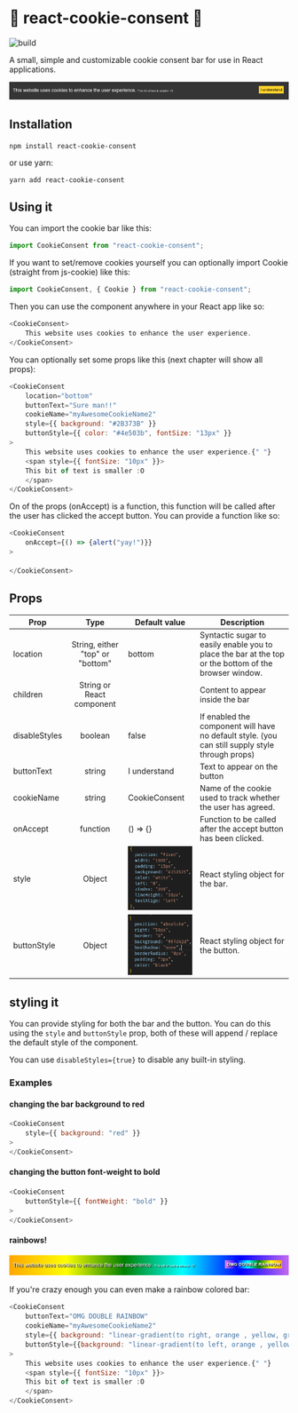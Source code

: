 # :cookie: react-cookie-consent :cookie:

![build](https://img.shields.io/travis/rust-lang/rust.svg?maxAge=2592000)

A small, simple and customizable cookie consent bar for use in React applications.

![default look](images/default.png)

## Installation

```
npm install react-cookie-consent
```

or use yarn:

```
yarn add react-cookie-consent
```

## Using it

You can import the cookie bar like this:

```js
import CookieConsent from "react-cookie-consent";
```
If you want to set/remove cookies yourself you can optionally import Cookie (straight from js-cookie) like this:
```js
import CookieConsent, { Cookie } from "react-cookie-consent";
```

Then you can use the component anywhere in your React app like so:

```js
<CookieConsent>
    This website uses cookies to enhance the user experience.
</CookieConsent>
```
You can optionally set some props like this (next chapter will show all props):

```js
<CookieConsent
    location="bottom"
    buttonText="Sure man!!"
    cookieName="myAwesomeCookieName2"
    style={{ background: "#2B373B" }}
    buttonStyle={{ color: "#4e503b", fontSize: "13px" }}
>
    This website uses cookies to enhance the user experience.{" "}
    <span style={{ fontSize: "10px" }}>
    This bit of text is smaller :O
    </span>
</CookieConsent>
```

On of the props (onAccept) is a function, this function will be called after the user has clicked the accept button. You can provide a function like so:

```js
<CookieConsent
    onAccept={() => {alert("yay!")}}
>

</CookieConsent>
```

## Props
| Prop          |               Type               | Default value | Description                                                                                           |
|---------------|:--------------------------------:|---------------|-------------------------------------------------------------------------------------------------------|
| location      | String, either "top" or "bottom" | bottom        | Syntactic sugar to easily enable you to place the bar at the top or the bottom of the browser window. |
| children      |     String or React component    |               | Content to appear inside the bar                                                                      |
| disableStyles |              boolean             | false         | If enabled the component will have no default style. (you can still supply style through props)       |
| buttonText    |              string              | I understand  | Text to appear on the button                                                                          |
| cookieName    |              string              | CookieConsent | Name of the cookie used to track whether the user has agreed.                                         |
| onAccept      |             function             | () => {}      | Function to be called after the accept button has been clicked.                                       |
| style         |              Object              |  ![barstyle](images/barStyle.png)             | React styling object for the bar.                                                                     |
| buttonStyle   |              Object              |   ![buttonStyle](images/buttonStyle.png)              | React styling object for the button.                                                                  |



## styling it

You can provide styling for both the bar and the button.
You can do this using the `style` and `buttonStyle` prop, both of these will append / replace the default style of the component.

You can use `disableStyles={true}` to disable any built-in styling.

### Examples

#### changing the bar background to red

```js
<CookieConsent
    style={{ background: "red" }}
>
</CookieConsent>
```

#### changing the button font-weight to bold
```js
<CookieConsent
    buttonStyle={{ fontWeight: "bold" }}
>
</CookieConsent>
```

#### rainbows!

![rainbows!](images/rainbow.png)

If you're crazy enough you can even make a rainbow colored bar:

```js
<CookieConsent
    buttonText="OMG DOUBLE RAINBOW"
    cookieName="myAwesomeCookieName2"
    style={{ background: "linear-gradient(to right, orange , yellow, green, cyan, blue, violet)", textShadow: "2px 2px black" }}
    buttonStyle={{background: "linear-gradient(to left, orange , yellow, green, cyan, blue, violet)", color:"white", fontWeight: "bolder", textShadow: "2px 2px black"}}
>
    This website uses cookies to enhance the user experience.{" "}
    <span style={{ fontSize: "10px" }}>
    This bit of text is smaller :O
    </span>
</CookieConsent>
```

